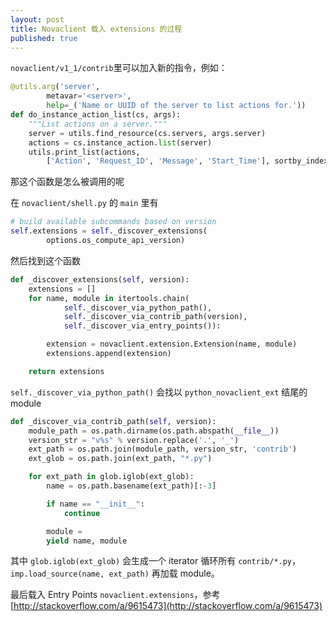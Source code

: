 ```yaml
---
layout: post
title: Novaclient 载入 extensions 的过程
published: true
---
```


`novaclient/v1_1/contrib`里可以加入新的指令，例如：

```python
@utils.arg('server',
        metavar='<server>',
        help=_('Name or UUID of the server to list actions for.'))
def do_instance_action_list(cs, args):
    """List actions on a server."""
    server = utils.find_resource(cs.servers, args.server)
    actions = cs.instance_action.list(server)
    utils.print_list(actions,
        ['Action', 'Request_ID', 'Message', 'Start_Time'], sortby_index=3)
```

那这个函数是怎么被调用的呢


在 `novaclient/shell.py` 的 `main` 里有

```python
# build available subcommands based on version
self.extensions = self._discover_extensions(
        options.os_compute_api_version)
```

然后找到这个函数

```python
def _discover_extensions(self, version):
    extensions = []
    for name, module in itertools.chain(
            self._discover_via_python_path(),
            self._discover_via_contrib_path(version),
            self._discover_via_entry_points()):

        extension = novaclient.extension.Extension(name, module)
        extensions.append(extension)

    return extensions
```

`self._discover_via_python_path()` 会找以 `python_novaclient_ext` 结尾的 module


```python
def _discover_via_contrib_path(self, version):
    module_path = os.path.dirname(os.path.abspath(__file__))
    version_str = "v%s" % version.replace('.', '_')
    ext_path = os.path.join(module_path, version_str, 'contrib')
    ext_glob = os.path.join(ext_path, "*.py")

    for ext_path in glob.iglob(ext_glob):
        name = os.path.basename(ext_path)[:-3]

        if name == "__init__":
            continue

        module = 
        yield name, module
```
其中 `glob.iglob(ext_glob)` 会生成一个 iterator 循环所有 `contrib/*.py`，`imp.load_source(name, ext_path)` 再加载 module。

最后载入 Entry Points `novaclient.extensions`，参考 [http://stackoverflow.com/a/9615473](http://stackoverflow.com/a/9615473)
